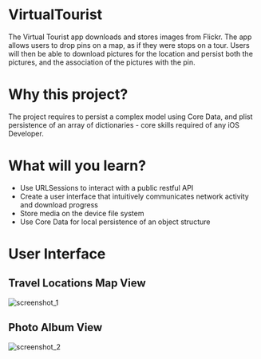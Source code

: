 # VirtualTourist

The Virtual Tourist app downloads and stores images from Flickr. The app allows users to drop pins on a map, as if they were stops on a tour. Users will then be able to download pictures for the location and persist both the pictures, and the association of the pictures with the pin.

# Why this project?

The project requires to persist a complex model using Core Data, and plist persistence of an array of dictionaries - core skills required of any iOS Developer.

# What will you learn?
* Use URLSessions to interact with a public restful API
* Create a user interface that intuitively communicates network activity and download progress
* Store media on the device file system
* Use Core Data for local persistence of an object structure

# User Interface

## Travel Locations Map View
![screenshot_1](https://user-images.githubusercontent.com/92055081/174439372-a33dfc03-bd60-49dd-bed1-223cd5e4be41.png)


## Photo Album View
![screenshot_2](https://user-images.githubusercontent.com/92055081/174439417-5c29ba36-3c7d-4d44-b458-572f66ee57cf.png)


